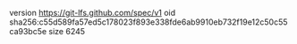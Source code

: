 version https://git-lfs.github.com/spec/v1
oid sha256:c55d589fa57ed5c178023f893e338fde6ab9910eb732f19e12c50c55ca93bc5e
size 6245
